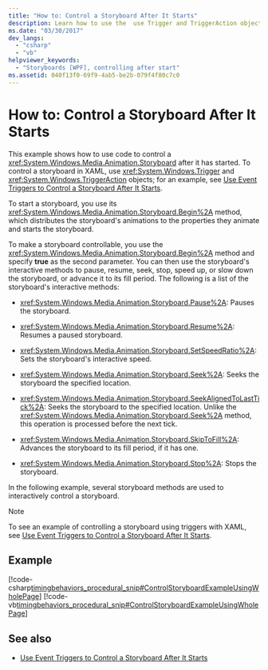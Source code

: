```yaml
---
title: "How to: Control a Storyboard After It Starts"
description: Learn how to use the  use Trigger and TriggerAction objects to control a Storyboard after it has started in XAML.
ms.date: "03/30/2017"
dev_langs:
  - "csharp"
  - "vb"
helpviewer_keywords:
  - "Storyboards [WPF], controlling after start"
ms.assetid: 040f13f0-69f9-4ab5-be2b-079f4f80c7c0
---
```

# How to: Control a Storyboard After It Starts

This example shows how to use code to control a <xref:System.Windows.Media.Animation.Storyboard> after it has started. To control a storyboard in XAML, use <xref:System.Windows.Trigger> and <xref:System.Windows.TriggerAction> objects; for an example, see [Use Event Triggers to Control a Storyboard After It Starts](how-to-use-event-triggers-to-control-a-storyboard-after-it-starts.md).

To start a storyboard, you use its <xref:System.Windows.Media.Animation.Storyboard.Begin%2A> method, which distributes the storyboard's animations to the properties they animate and starts the storyboard.

To make a storyboard controllable, you use the <xref:System.Windows.Media.Animation.Storyboard.Begin%2A> method and specify **true** as the second parameter. You can then use the storyboard's interactive methods to pause, resume, seek, stop, speed up, or slow down the storyboard, or advance it to its fill period. The following is a list of the storyboard's interactive methods:

- <xref:System.Windows.Media.Animation.Storyboard.Pause%2A>: Pauses the storyboard.

- <xref:System.Windows.Media.Animation.Storyboard.Resume%2A>: Resumes a paused storyboard.

- <xref:System.Windows.Media.Animation.Storyboard.SetSpeedRatio%2A>: Sets the storyboard's interactive speed.

- <xref:System.Windows.Media.Animation.Storyboard.Seek%2A>: Seeks the storyboard the specified location.

- <xref:System.Windows.Media.Animation.Storyboard.SeekAlignedToLastTick%2A>: Seeks the storyboard to the specified location. Unlike the <xref:System.Windows.Media.Animation.Storyboard.Seek%2A> method, this operation is processed before the next tick.

- <xref:System.Windows.Media.Animation.Storyboard.SkipToFill%2A>: Advances the storyboard to its fill period, if it has one.

- <xref:System.Windows.Media.Animation.Storyboard.Stop%2A>: Stops the storyboard.

In the following example, several storyboard methods are used to interactively control a storyboard.

> [!NOTE]
> To see an example of controlling a storyboard using triggers with XAML, see [Use Event Triggers to Control a Storyboard After It Starts](how-to-use-event-triggers-to-control-a-storyboard-after-it-starts.md).

## Example

[!code-csharp[timingbehaviors_procedural_snip#ControlStoryboardExampleUsingWholePage](~/samples/snippets/csharp/VS_Snippets_Wpf/timingbehaviors_procedural_snip/CSharp/ControlStoryboardExample.cs#controlstoryboardexampleusingwholepage)]
[!code-vb[timingbehaviors_procedural_snip#ControlStoryboardExampleUsingWholePage](~/samples/snippets/visualbasic/VS_Snippets_Wpf/timingbehaviors_procedural_snip/visualbasic/controlstoryboardexample.vb#controlstoryboardexampleusingwholepage)]

## See also

- [Use Event Triggers to Control a Storyboard After It Starts](how-to-use-event-triggers-to-control-a-storyboard-after-it-starts.md)
